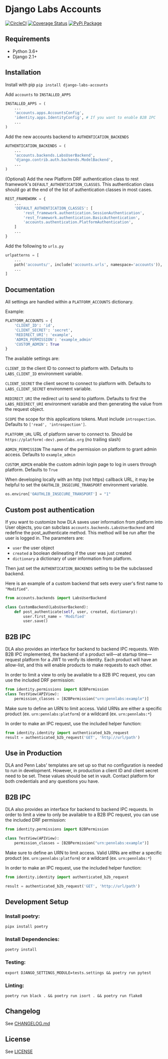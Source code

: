 # Django Labs Accounts

[![CircleCI](https://circleci.com/gh/pennlabs/django-labs-accounts.svg?style=shield)](https://circleci.com/gh/pennlabs/django-labs-accounts)
[![Coverage Status](https://codecov.io/gh/pennlabs/django-labs-accounts/branch/master/graph/badge.svg)](https://codecov.io/gh/pennlabs/django-labs-accounts)
[![PyPi Package](https://img.shields.io/pypi/v/django-labs-accounts.svg)](https://pypi.org/project/django-labs-accounts/)

## Requirements

* Python 3.6+
* Django 2.1+

## Installation

Install with pip `pip install django-labs-accounts`

Add `accounts` to `INSTALLED_APPS`

```python
INSTALLED_APPS = (
    ...
    'accounts.apps.AccountsConfig',
    'identity.apps.IdentityConfig', # If you want to enable B2B IPC
    ...
)
```

Add the new accounts backend to `AUTHENTICATION_BACKENDS`

```python
AUTHENTICATION_BACKENDS = (
    ...
    'accounts.backends.LabsUserBackend',
    'django.contrib.auth.backends.ModelBackend',
    ...
)
```

(Optional) Add the new Platform DRF authentication class to rest framework's `DEFAULT_AUTHENTICATION_CLASSES`. This authentication class should go at the end of the list of authentication classes in most cases.

```python
REST_FRAMEWORK = {
    ...
    'DEFAULT_AUTHENTICATION_CLASSES': [
        'rest_framework.authentication.SessionAuthentication',
        'rest_framework.authentication.BasicAuthentication',
        'accounts.authentication.PlatformAuthentication',
    ]
    ...
}
```

Add the following to `urls.py`

```python
urlpatterns = [
    ...
    path('accounts/', include('accounts.urls', namespace='accounts')),
    ...
]
```

## Documentation

All settings are handled within a `PLATFORM_ACCOUNTS` dictionary.

Example:

```python
PLATFORM_ACCOUNTS = {
    'CLIENT_ID': 'id',
    'CLIENT_SECRET': 'secret',
    'REDIRECT_URI': 'example',
    'ADMIN_PERMISSION': 'example_admin'
    'CUSTOM_ADMIN': True
}
```

The available settings are:

`CLIENT_ID` the client ID to connect to platform with. Defaults to `LABS_CLIENT_ID` environment variable.

`CLIENT_SECRET` the client secret to connect to platform with. Defaults to `LABS_CLIENT_SECRET` environment variable.

`REDIRECT_URI` the redirect uri to send to platform. Defaults to first the `LABS_REDIRECT_URI` environment variable and then generating the value from the request object.

`SCOPE` the scope for this applications tokens. Must include `introspection`. Defaults to `['read', 'introspection']`.

`PLATFORM_URL` URL of platform server to connect to. Should be `https://platform(-dev).pennlabs.org` (no trailing slash)

`ADMIN_PERMISSION` The name of the permission on platform to grant admin access. Defaults to `example_admin`

`CUSTOM_ADMIN` enable the custom admin login page to log in users through platform. Defaults to `True`

When developing locally with an http (not https) callback URL, it may be helpful to set the `OAUTHLIB_INSECURE_TRANSPORT` environment variable.

```python
os.environ['OAUTHLIB_INSECURE_TRANSPORT'] = "1"
```

## Custom post authentication

If you want to customize how DLA saves user information from platform into User objects, you can subclass `accounts.backends.LabsUserBackend` and redefine the post_authenticate method. This method will be run after the user is logged in. The parameters are:

* `user` the user object
* `created` a boolean delineating if the user was just created
* `dictionary` a dictionary of user information from platform.

Then just set the `AUTHENTICATION_BACKENDS` setting to be the subclassed backend.

Here is an example of a custom backend that sets every user's first name to `"Modified"`.

```python
from accounts.backends import LabsUserBackend

class CustomBackend(LabsUserBackend):
    def post_authenticate(self, user, created, dictionary):
        user.first_name = 'Modified'
        user.save()
```

## B2B IPC

DLA also provides an interface for backend to backend IPC requests. With B2B IPC implemented, the backend of a product will—at startup time—request platform for a JWT to verify its identity. Each product will have an allow-list, and this will enable products to make requests to each other.

In order to limit a view to only be available to a B2B IPC request, you can use the included DRF permission:

```python
from identity.permissions import B2BPermission
class TestView(APIView):
    permission_classes = [B2BPermission("urn:pennlabs:example")]
```

Make sure to define an URN to limit access. Valid URNs are either a specific product (ex. `urn:pennlabs:platform`) or a wildcard (ex. `urn:pennlabs:*`)

In order to make an IPC request, use the included helper function:

```python
from identity.identity import authenticated_b2b_request
result = authenticated_b2b_request('GET', 'http://url/path')
```

## Use in Production

DLA and Penn Labs' templates are set up so that no configuration is needed to run in development. However, in production a client ID and client secret need to be set. These values should be set in vault. Contact platform for both credentials and any questions you have.

## B2B IPC

DLA also provides an interface for backend to backend IPC requests. In order to limit a view to only be available to a B2B IPC request, you can use the included DRF permission:

```python
from identity.permissions import B2BPermission

class TestView(APIView):
    permission_classes = [B2BPermission("urn:pennlabs:example")]
```

Make sure to define an URN to limit access. Valid URNs are either a specific product (ex. `urn:pennlabs:platform`) or a wildcard (ex. `urn:pennlabs:*`)

In order to make an IPC request, use the included helper function:

```python
from identity.identity import authenticated_b2b_request

result = authenticated_b2b_request('GET', 'http://url/path')
```

## Development Setup

### Install poetry:

`pipx install poetry`

### Install Dependencies:

`poetry install`

### Testing:

`export DJANGO_SETTINGS_MODULE=tests.settings && poetry run pytest`

### Linting:

`poetry run black . && poetry run isort . && poetry run flake8`

## Changelog

See [CHANGELOG.md](https://github.com/pennlabs/django-labs-accounts/blob/master/CHANGELOG.md)

## License

See [LICENSE](https://github.com/pennlabs/django-labs-accounts/blob/master/LICENSE)
